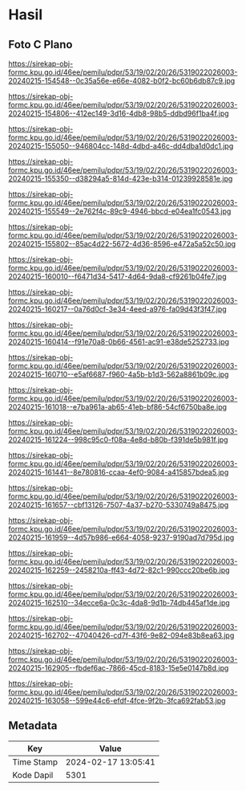 # Hasil

## Foto C Plano

https://sirekap-obj-formc.kpu.go.id/46ee/pemilu/pdpr/53/19/02/20/26/5319022026003-20240215-154548--0c35a56e-e66e-4082-b0f2-bc60b6db87c9.jpg

https://sirekap-obj-formc.kpu.go.id/46ee/pemilu/pdpr/53/19/02/20/26/5319022026003-20240215-154806--412ec149-3d16-4db8-98b5-ddbd96f1ba4f.jpg

https://sirekap-obj-formc.kpu.go.id/46ee/pemilu/pdpr/53/19/02/20/26/5319022026003-20240215-155050--946804cc-148d-4dbd-a46c-dd4dba1d0dc1.jpg

https://sirekap-obj-formc.kpu.go.id/46ee/pemilu/pdpr/53/19/02/20/26/5319022026003-20240215-155350--d38294a5-814d-423e-b314-01239928581e.jpg

https://sirekap-obj-formc.kpu.go.id/46ee/pemilu/pdpr/53/19/02/20/26/5319022026003-20240215-155549--2e762f4c-89c9-4946-bbcd-e04ea1fc0543.jpg

https://sirekap-obj-formc.kpu.go.id/46ee/pemilu/pdpr/53/19/02/20/26/5319022026003-20240215-155802--85ac4d22-5672-4d36-8596-e472a5a52c50.jpg

https://sirekap-obj-formc.kpu.go.id/46ee/pemilu/pdpr/53/19/02/20/26/5319022026003-20240215-160010--f6471d34-5417-4d64-9da8-cf9261b04fe7.jpg

https://sirekap-obj-formc.kpu.go.id/46ee/pemilu/pdpr/53/19/02/20/26/5319022026003-20240215-160217--0a76d0cf-3e34-4eed-a976-fa09d43f3f47.jpg

https://sirekap-obj-formc.kpu.go.id/46ee/pemilu/pdpr/53/19/02/20/26/5319022026003-20240215-160414--f91e70a8-0b66-4561-ac91-e38de5252733.jpg

https://sirekap-obj-formc.kpu.go.id/46ee/pemilu/pdpr/53/19/02/20/26/5319022026003-20240215-160710--e5af6687-f960-4a5b-b1d3-562a8861b09c.jpg

https://sirekap-obj-formc.kpu.go.id/46ee/pemilu/pdpr/53/19/02/20/26/5319022026003-20240215-161018--e7ba961a-ab65-41eb-bf86-54cf6750ba8e.jpg

https://sirekap-obj-formc.kpu.go.id/46ee/pemilu/pdpr/53/19/02/20/26/5319022026003-20240215-161224--998c95c0-f08a-4e8d-b80b-f391de5b981f.jpg

https://sirekap-obj-formc.kpu.go.id/46ee/pemilu/pdpr/53/19/02/20/26/5319022026003-20240215-161441--8e780816-ccaa-4ef0-9084-a415857bdea5.jpg

https://sirekap-obj-formc.kpu.go.id/46ee/pemilu/pdpr/53/19/02/20/26/5319022026003-20240215-161657--cbf13126-7507-4a37-b270-5330749a8475.jpg

https://sirekap-obj-formc.kpu.go.id/46ee/pemilu/pdpr/53/19/02/20/26/5319022026003-20240215-161959--4d57b986-e664-4058-9237-9190ad7d795d.jpg

https://sirekap-obj-formc.kpu.go.id/46ee/pemilu/pdpr/53/19/02/20/26/5319022026003-20240215-162259--2458210a-ff43-4d72-82c1-990ccc20be6b.jpg

https://sirekap-obj-formc.kpu.go.id/46ee/pemilu/pdpr/53/19/02/20/26/5319022026003-20240215-162510--34ecce6a-0c3c-4da8-9d1b-74db445af1de.jpg

https://sirekap-obj-formc.kpu.go.id/46ee/pemilu/pdpr/53/19/02/20/26/5319022026003-20240215-162702--47040426-cd7f-43f6-9e82-094e83b8ea63.jpg

https://sirekap-obj-formc.kpu.go.id/46ee/pemilu/pdpr/53/19/02/20/26/5319022026003-20240215-162905--fbdef6ac-7866-45cd-8183-15e5e0147b8d.jpg

https://sirekap-obj-formc.kpu.go.id/46ee/pemilu/pdpr/53/19/02/20/26/5319022026003-20240215-163058--599e44c6-efdf-4fce-9f2b-3fca692fab53.jpg


## Metadata

| Key        | Value               |
| ---------- | ------------------- |
| Time Stamp | 2024-02-17 13:05:41 |
| Kode Dapil | 5301                |



